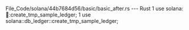File_Code/solana/44b7684d56/basic/basic_after.rs --- Rust
1 use solana::ledger::create_tmp_sample_ledger;                                                                                                              1 use solana::db_ledger::create_tmp_sample_ledger;

